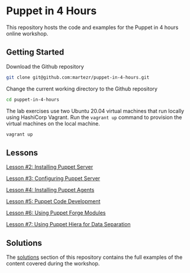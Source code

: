 # Puppet in 4 Hours

This repository hosts the code and examples for the Puppet in 4 hours online workshop.

## Getting Started

Download the Github repository

```bash
git clone git@github.com:martezr/puppet-in-4-hours.git
```

Change the current working directory to the Github repository

```bash
cd puppet-in-4-hours
```

The lab exercises use two Ubuntu 20.04 virtual machines that run locally using HashiCorp Vagrant. Run the `vagrant up` command to provision the virtual machines on the local machine.

```bash
vagrant up
```

## Lessons

[Lesson #2: Installing Puppet Server](./02-installing-puppet-server.md)

[Lesson #3: Configuring Puppet Server](./03-configuring-puppet-server.md)

[Lesson #4: Installing Puppet Agents](./04-installing-puppet-agents.md)

[Lesson #5: Puppet Code Development](./05-puppet-code-development.md)

[Lesson #6: Using Puppet Forge Modules](./06-using-puppet-forge-modules.md)

[Lesson #7: Using Puppet Hiera for Data Separation](./07-using-puppet-hiera.md)

## Solutions

The [solutions](./solutions) section of this repository contains the full examples of the content covered during the workshop.
